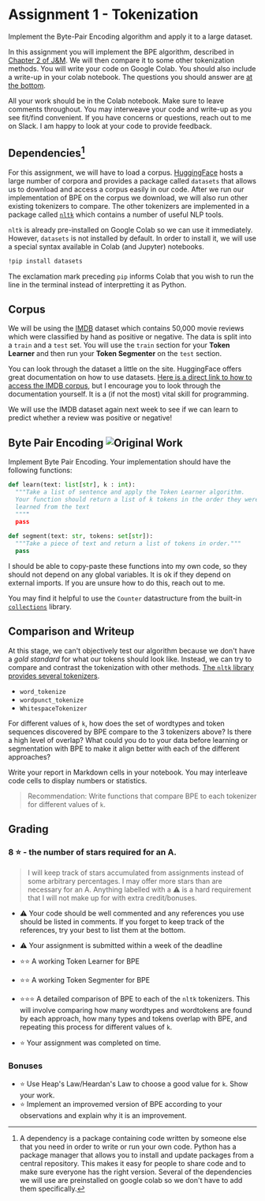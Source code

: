 # Assignment 1 - Tokenization
Implement the Byte-Pair Encoding algorithm and apply it to a large dataset.

In this assignment you will implement the BPE algorithm, described in [Chapter 2 of J&M](https://web.stanford.edu/~jurafsky/slp3/2.pdf). We will then compare it to some other tokenization methods. You will write your code on Google Colab. You should also include a write-up in your colab notebook. The questions you should answer are [at the bottom](#Comparison-and-Writeup).

All your work should be in the Colab notebook. Make sure to leave comments throughout. You may interweave your code and write-up as you see fit/find convenient. If you have concerns or questions, reach out to me on Slack. I am happy to look at your code to provide feedback.

## Dependencies[^1]

For this assignment, we will have to load a corpus. [HuggingFace](https://huggingface.co) hosts a large number of corpora and provides a package called `datasets` that allows us to download and access a corpus easily in our code. After we run our implementation of BPE on the corpus we download, we will also run other existing tokenizers to compare. The other tokenizers are implemented in a package called [`nltk`](https://nltk.org) which contains a number of useful NLP tools.

`nltk` is already pre-installed on Google Colab so we can use it immediately. However, `datasets` is not installed by default. In order to install it, we will use a special syntax available in Colab (and Jupyter) notebooks.

```bash
!pip install datasets
```

The exclamation mark preceding `pip` informs Colab that you wish to run the line in the terminal instead of interpretting it as Python.

## Corpus

We will be using the [IMDB](https://huggingface.co/datasets/imdb) dataset which contains 50,000 movie reviews which were classified by hand as positive or negative. The data is split into a `train` and a `test` set. You will use the `train` section for your **Token Learner** and then run your **Token Segmenter** on the `test` section.

You can look through the dataset a little on the site. HuggingFace offers great documentation on how to use datasets. [Here is a direct link to how to access the IMDB corpus](https://huggingface.co/docs/datasets/access.html), but I encourage you to look through the documentation yourself. It is a (if not the most) vital skill for programming.

We will use the IMDB dataset again next week to see if we can learn to predict whether a review was positive or negative!

## Byte Pair Encoding ![Original Work](https://img.shields.io/badge/OriginalWork-%23ff0077.svg?)

Implement Byte Pair Encoding. Your implementation should have the following functions:

```python
def learn(text: list[str], k : int):
  """Take a list of sentence and apply the Token Learner algorithm.
  Your function should return a list of k tokens in the order they were
  learned from the text
  """"
  pass
  
def segment(text: str, tokens: set[str]):
  """Take a piece of text and return a list of tokens in order."""
  pass
```

I should be able to copy-paste these functions into my own code, so they should not depend on any global variables. It is ok if they depend on external imports. If you are unsure how to do this, reach out to me.

You may find it helpful to use the `Counter` datastructure from the built-in [`collections`](https://docs.python.org/3/library/collections.html) library.

## Comparison and Writeup

At this stage, we can't objectively test our algorithm because we don't have a *gold standard* for what our tokens should look like. Instead, we can try to compare and contrast the tokenization with other methods. [The `nltk` library provides several tokenizers](https://www.nltk.org/api/nltk.tokenize.html).
* `word_tokenize`
* `wordpunct_tokenize`
* `WhitespaceTokenizer`

For different values of `k`, how does the set of wordtypes and token sequences discovered by BPE compare to the 3 tokenizers above? Is there a high level of overlap? What could you do to your data before learning or segmentation with BPE to make it align better with each of the different approaches?

Write your report in Markdown cells in your notebook. You may interleave code cells to display numbers or statistics.

> Recommendation: Write functions that compare BPE to each tokenizer for different values of `k`.

## Grading 
### 8 ⭐️ - the number of stars required for an A.

> I will keep track of stars accumulated from assignments instead of some arbitrary percentages. I may offer more stars than are necessary for an A. Anything labelled with a ⚠️ is a hard requirement that I will not make up for with extra credit/bonuses.

- ⚠️ Your code should be well commented and any references you use should be listed in comments. If you forget to keep track of the references, try your best to list them at the bottom.
- ⚠️ Your assignment is submitted within a week of the deadline

- ⭐️⭐️ A working Token Learner for BPE
- ⭐️⭐️ A working Token Segmenter for BPE
- ⭐️⭐️⭐️ A detailed comparison of BPE to each of the `nltk` tokenizers. This will involve comparing how many wordtypes and wordtokens are found by each approach, how many types and tokens overlap with BPE, and repeating this process for different values of `k`.
- ⭐️ Your assignment was completed on time.

### Bonuses
- ⭐️ Use Heap's Law/Heardan's Law to choose a good value for `k`. Show your work.
- ⭐️ Implement an improvemed version of BPE according to your observations and explain why it is an improvement.




[^1]: A dependency is a package containing code written by someone else that you need in order to write or run your own code. Python has a package manager that allows you to install and update packages from a central repository. This makes it easy for people to share code and to make sure everyone has the right version. Several of the dependencies we will use are preinstalled on google colab so we don't have to add them specifically.
